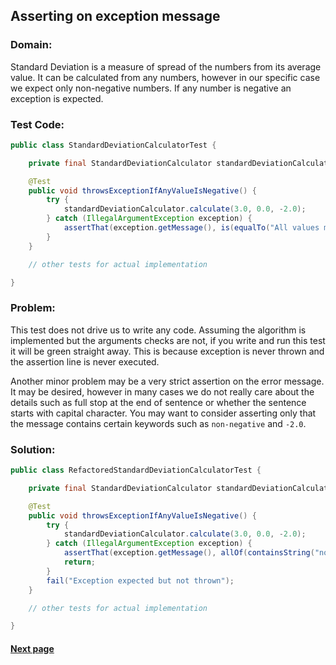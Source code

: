 ## Asserting on exception message


### Domain:

Standard Deviation is a measure of spread of the numbers from its average value. It can be calculated from any numbers, however in our specific case we expect only non-negative numbers. If any number is negative an exception is expected.


### Test Code:

```java
public class StandardDeviationCalculatorTest {

    private final StandardDeviationCalculator standardDeviationCalculator = new StandardDeviationCalculator();

    @Test
    public void throwsExceptionIfAnyValueIsNegative() {
        try {
            standardDeviationCalculator.calculate(3.0, 0.0, -2.0);
        } catch (IllegalArgumentException exception) {
            assertThat(exception.getMessage(), is(equalTo("All values must be non-negative. One of the values was -2.0")));
        }
    }

    // other tests for actual implementation

}
```


### Problem:

This test does not drive us to write any code. Assuming the algorithm is implemented but the arguments checks are not, if you write and run this test it will be green straight away. This is because exception is never thrown and the assertion line is never executed.

Another minor problem may be a very strict assertion on the error message. It may be desired, however in many cases we do not really care about the details such as full stop at the end of sentence or whether the sentence starts with capital character. You may want to consider asserting only that the message contains certain keywords such as `non-negative` and `-2.0`.


### Solution:

```java
public class RefactoredStandardDeviationCalculatorTest {

    private final StandardDeviationCalculator standardDeviationCalculator = new StandardDeviationCalculator();

    @Test
    public void throwsExceptionIfAnyValueIsNegative() {
        try {
            standardDeviationCalculator.calculate(3.0, 0.0, -2.0);
        } catch (IllegalArgumentException exception) {
            assertThat(exception.getMessage(), allOf(containsString("non-negative"), containsString("-2.0")));
            return;
        }
        fail("Exception expected but not thrown");
    }

    // other tests for actual implementation

}
```


#### [Next page](https://github.com/Jarcionek/Bad-Practices-of-Testing/blob/master/src/java/presentation/_11_swallowing_assertion_error/description.md)
